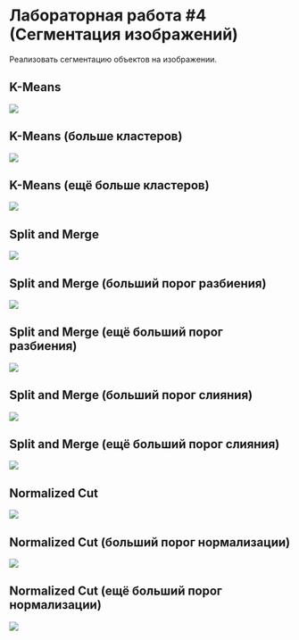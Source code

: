 # Лабораторная работа #4 (Сегментация изображений)

Реализовать сегментацию объектов на изображении.

## K-Means
![](https://github.com/beryanow/computer_vision_labs/blob/master/Lab_4%20(Image%20Segmentation)/screenshots/Снимок%20экрана%202020-10-04%20в%2015.58.06.png?raw=true)

## K-Means (больше кластеров)
![](https://github.com/beryanow/computer_vision_labs/blob/master/Lab_4%20(Image%20Segmentation)/screenshots/Снимок%20экрана%202020-10-04%20в%2015.58.22.png?raw=true)

## K-Means (ещё больше кластеров)
![](https://github.com/beryanow/computer_vision_labs/blob/master/Lab_4%20(Image%20Segmentation)/screenshots/Снимок%20экрана%202020-10-04%20в%2015.58.40.png?raw=true)

## Split and Merge
![](https://github.com/beryanow/computer_vision_labs/blob/master/Lab_4%20(Image%20Segmentation)/screenshots/Снимок%20экрана%202020-10-04%20в%2016.01.34.png?raw=true)

## Split and Merge (больший порог разбиения)
![](https://github.com/beryanow/computer_vision_labs/blob/master/Lab_4%20(Image%20Segmentation)/screenshots/Снимок%20экрана%202020-10-04%20в%2016.01.41.png?raw=true)

## Split and Merge (ещё больший порог разбиения)
![](https://github.com/beryanow/computer_vision_labs/blob/master/Lab_4%20(Image%20Segmentation)/screenshots/Снимок%20экрана%202020-10-04%20в%2016.01.50.png?raw=true)

## Split and Merge (больший порог слияния)
![](https://github.com/beryanow/computer_vision_labs/blob/master/Lab_4%20(Image%20Segmentation)/screenshots/Снимок%20экрана%202020-10-04%20в%2016.01.57.png?raw=true)

## Split and Merge (ещё больший порог слияния)
![](https://github.com/beryanow/computer_vision_labs/blob/master/Lab_4%20(Image%20Segmentation)/screenshots/Снимок%20экрана%202020-10-04%20в%2016.02.04.png?raw=true)

## Normalized Cut
![](https://github.com/beryanow/computer_vision_labs/blob/master/Lab_4%20(Image%20Segmentation)/screenshots/Снимок%20экрана%202020-10-04%20в%2016.03.40.png?raw=true)

## Normalized Cut (больший порог нормализации)
![](https://github.com/beryanow/computer_vision_labs/blob/master/Lab_4%20(Image%20Segmentation)/screenshots/Снимок%20экрана%202020-10-04%20в%2016.04.03.png?raw=true)

## Normalized Cut (ещё больший порог нормализации)
![](https://github.com/beryanow/computer_vision_labs/blob/master/Lab_4%20(Image%20Segmentation)/screenshots/Снимок%20экрана%202020-10-04%20в%2016.04.24.png?raw=true)
